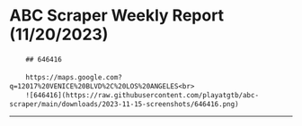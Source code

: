 # ABC Scraper Weekly Report (11/20/2023)

        ## 646416

        https://maps.google.com?q=12017%20VENICE%20BLVD%2C%20LOS%20ANGELES<br>
        ![646416](https://raw.githubusercontent.com/playatgtb/abc-scraper/main/downloads/2023-11-15-screenshots/646416.png)
---

      